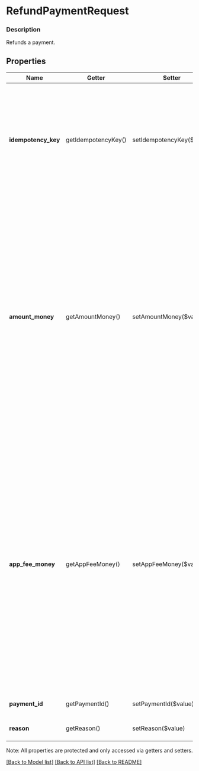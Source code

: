 # RefundPaymentRequest

### Description

Refunds a payment.

## Properties
Name | Getter | Setter | Type | Description | Notes
------------ | ------------- | ------------- | ------------- | ------------- | -------------
**idempotency_key** | getIdempotencyKey() | setIdempotencyKey($value) | **string** | A unique string that identifies this RefundPayment request. Key can be any valid string but must be unique for every RefundPayment request. For more information, see [Idempotency keys](https://developer.squareup.com/docs/working-with-apis/idempotency). | 
**amount_money** | getAmountMoney() | setAmountMoney($value) | [**\SquareConnect\Model\Money**](Money.md) | The amount of money to refund.  Cannot be more than the &#x60;total_money&#x60; value of the payment minus the total amount of all previously completed refunds for this payment.  Must be specified in the smallest denomination of the applicable currency. For example, US dollar amounts are specified in cents. See [Working with monetary amounts](https://developer.squareup.com/docs/build-basics/working-with-monetary-amounts) for details.  The currency code must match the currency associated with the business that is charging the card. | 
**app_fee_money** | getAppFeeMoney() | setAppFeeMoney($value) | [**\SquareConnect\Model\Money**](Money.md) | Amount of money the developer will contribute to help cover the refunded amount. Specified in the smallest denomination of the applicable currency. For example, US dollar amounts are specified in cents.  Value cannot be more than the &#x60;amount_money&#x60;.  You can specify this parameter in a refund request only if the same parameter was also included when taking the payment. This is part of the application fee  scenario the API supports. For more information, see [Collect Fees](https://developer.squareup.com/docs/payments-api/take-payments-and-collect-fees) | [optional] 
**payment_id** | getPaymentId() | setPaymentId($value) | **string** | Unique ID of the payment being refunded. | 
**reason** | getReason() | setReason($value) | **string** | A description of the reason for the refund. | [optional] 

Note: All properties are protected and only accessed via getters and setters.

[[Back to Model list]](../../README.md#documentation-for-models) [[Back to API list]](../../README.md#documentation-for-api-endpoints) [[Back to README]](../../README.md)

